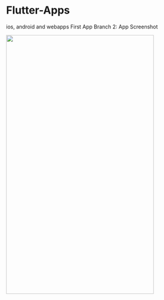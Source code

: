 # Flutter-Apps
ios, android and webapps
First App
Branch 2: App Screenshot


<img src="https://raw.githubusercontent.com/alphoenixbiz/Flutter-Apps/WhatsApp_Clone/Screenshot_1569167522.png" width="400" height="700">

